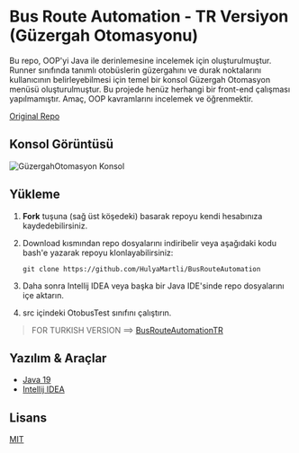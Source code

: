 # Bus Route Automation - TR Versiyon (Güzergah Otomasyonu)

Bu repo, OOP'yi Java ile derinlemesine incelemek için oluşturulmuştur. Runner sınıfında tanımlı otobüslerin güzergahını ve durak noktalarını kullanıcının belirleyebilmesi için temel bir konsol Güzergah Otomasyon menüsü oluşturulmuştur. Bu projede henüz herhangi bir front-end çalışması yapılmamıştır. Amaç, OOP kavramlarını incelemek ve öğrenmektir.

[Original Repo](https://github.com/HulyaMartli/BusRouteAutomation)

## Konsol Görüntüsü

![GüzergahOtomasyon Konsol](https://lh3.googleusercontent.com/pw/AMWts8CH5w0icyz92a7YB8vAMlWKBQUvaaCmVL3e-3YQqnIxwIpucm3e4XaCBRNcR0MmzZ2sgEEVmGVjGiXBHONmrMabUNAtc1L1vfrDnOBAJHyGXvy0DrrLTv4ZlGnIyiMKmWRnf3JURC-Up5sQUCrSKb5dqg=w417-h720-s-no?authuser=0)

## Yükleme

1.  **Fork** tuşuna (sağ üst köşedeki) basarak repoyu kendi hesabınıza kaydedebilirsiniz.

2. Download kısmından repo dosyalarını indiribelir veya aşağıdaki kodu bash'e yazarak repoyu klonlayabilirsiniz:

   ```
   git clone https://github.com/HulyaMartli/BusRouteAutomation
   ```

3. Daha sonra Intellij IDEA veya başka bir Java IDE'sinde repo dosyalarını içe aktarın.

4. src içindeki OtobusTest sınıfını çalıştırın.

> FOR TURKISH VERSION ==> [BusRouteAutomationTR]()

## Yazılım & Araçlar

* [Java 19](https://www.oracle.com/java/technologies/javase/jdk19-archive-downloads.html)
* [Intellij IDEA](https://www.jetbrains.com/idea/)

## Lisans

[MIT](https://choosealicense.com/licenses/mit/)